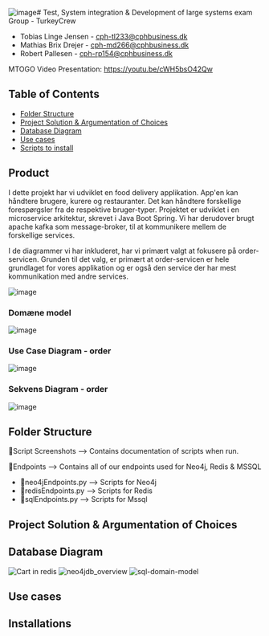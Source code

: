 ![image](https://github.com/SirBobbert/mtogo/assets/76921857/eb820485-eba9-425f-a116-015190f36d79)# Test, System integration & Development of large systems exam
Group - TurkeyCrew
- Tobias Linge Jensen - cph-tl233@cphbusiness.dk
- Mathias Brix Drejer - cph-md266@cphbusiness.dk
- Robert Pallesen - cph-rp154@cphbusiness.dk

MTOGO Video Presentation:
https://youtu.be/cWH5bsO42Qw

## Table of Contents
- [Folder Structure](#folder-structure)
- [Project Solution & Argumentation of Choices](#project-solution--argumentation-of-choices)
- [Database Diagram](#database-diagram)
- [Use cases](#use-cases)
- [Scripts to install](#scripts)

## Product
I dette projekt har vi udviklet en food delivery applikation. App'en kan håndtere brugere, kurere og restauranter. Det kan håndtere forskellige forespørgsler fra de respektive bruger-typer.
Projektet er udviklet i en microservice arkitektur, skrevet i Java Boot Spring. Vi har derudover brugt apache kafka som message-broker, til at kommunikere mellem de forskellige services.

I de diagrammer vi har inkluderet, har vi primært valgt at fokusere på order-servicen.
Grunden til det valg, er primært at order-servicen er hele grundlaget for vores applikation og er også den service der har mest kommunikation med andre services.

![image](https://github.com/SirBobbert/mtogo/assets/76921857/ac92efe7-663c-435b-afb7-742ad155a629)

### Domæne model
![image](https://github.com/SirBobbert/mtogo/assets/76921857/9abfd4db-ad24-4873-830f-76d18d849b10)

### Use Case Diagram - order
![image](https://github.com/SirBobbert/mtogo/assets/76921857/a6be7cae-cc66-4da5-979d-1c5bc59fb20a)

### Sekvens Diagram - order
![image](https://github.com/SirBobbert/mtogo/assets/76921857/c8af88dc-0a12-4e84-9453-f2fefa96bc6f)

## Folder Structure <a name="folder-structure"></a> 

📁Script Screenshots --> Contains documentation of scripts when run.

📁Endpoints --> Contains all of our endpoints used for Neo4j, Redis & MSSQL
- 📁neo4jEndpoints.py --> Scripts for Neo4j
- 📁redisEndpoints.py --> Scripts for Redis
- 📁sqlEndpoints.py --> Scripts for Mssql

## Project Solution & Argumentation of Choices <a name="project-solution--argumentation-of-choices"></a>


## Database Diagram <a name="database-diagram"></a>
![Cart in redis](cart-redis.png)
![neo4jdb_overview](neo4jdb_overview.jpg)
![sql-domain-model](sql-domain-model.png)


##  Use cases <a name="use-cases">




## Installations <a name="scripts">
   
